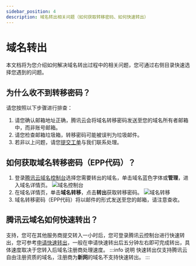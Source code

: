 ```yaml
---
sidebar_position: 4
description: 域名转出相关问题（如何获取转移密码、如何快速转出）
---
```

# 域名转出
本文档将为您介绍如何解决域名转出过程中的相关问题，您可通过右侧目录快速选择您遇到的问题。
## 为什么收不到转移密码？
请您按照以下步骤进行排查：
1. 请您确认邮箱地址正确，腾讯云会将域名转移密码发送至您的域名所有者邮箱中，而非账号邮箱。
2. 请您检查邮箱垃圾箱，转移密码可能被误判为垃圾邮件。
3. 若非以上问题，请您[提交工单](https://console.cloud.tencent.com/workorder/category)与我们联系处理。
## 如何获取域名转移密码（EPP代码）？
1. 登录[腾讯云域名控制台](https://console.cloud.tencent.com/domain/all-domain)选择您需要转出的域名，单击域名蓝色字体或**管理**，进入域名详情页。
![域名控制台](https://resources.r2wind.cn/img/dnspodfaq/domain/20221120204607.png)
2. 在域名详情页，单击**域名转移**，点击**转出**获取转移密码。
![域名转移](https://resources.r2wind.cn/img/dnspodfaq/domain/20221120204959.png)
3. 域名转移密码（EPP代码）将以邮件的形式发送至您的邮箱，请注意查收。
## 腾讯云域名如何快速转出？
支持，您可在其他服务商提交转入一小时后，您可登录腾讯云控制台进行快速转出，您可参考[申请快速转出](https://cloud.tencent.com/document/product/242/65873)，一般在申请快速转出后五分钟左右即可完成转出，具体速度取决于您转入后域名注册商处理速度。
:::info 说明
快速转出仅支持腾讯云自由注册资质的域名，注册商为**新网**的域名不支持快速转出。
:::  
